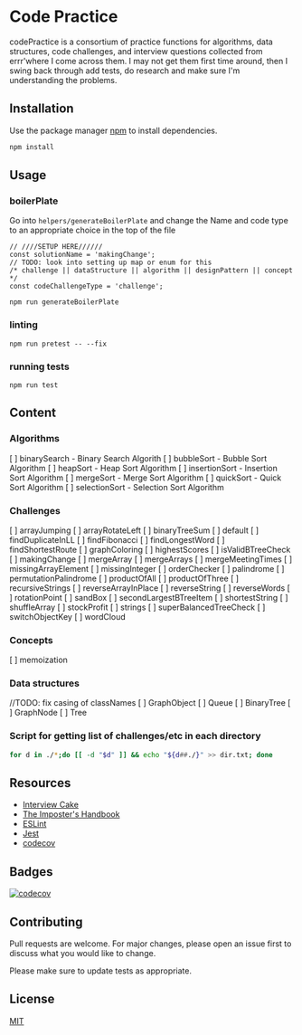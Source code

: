 # Code Practice

codePractice is a consortium of practice functions for algorithms, data structures, code challenges, and interview questions collected from errr'where I come across them. I may not get them first time around, then I swing back through add tests, do research and make sure I'm understanding the problems.

## Installation

Use the package manager [npm](https://www.npmjs.com/) to install dependencies.

```bash
npm install
```

## Usage

### boilerPlate
Go into `helpers/generateBoilerPlate` and change the Name and code type to an appropriate choice in the top of the file
```node
// ////SETUP HERE//////
const solutionName = 'makingChange';
// TODO: look into setting up map or enum for this
/* challenge || dataStructure || algorithm || designPattern || concept */
const codeChallengeType = 'challenge';
```

```node
npm run generateBoilerPlate
```

### linting
```node
npm run pretest -- --fix
```

### running tests
```node
npm run test
```

## Content

### Algorithms

[ ] binarySearch - Binary Search Algorith
[ ] bubbleSort - Bubble Sort Algorithm
[ ] heapSort - Heap Sort Algorithm
[ ] insertionSort - Insertion Sort Algorithm
[ ] mergeSort - Merge Sort Algorithm
[ ] quickSort - Quick Sort Algorithm
[ ] selectionSort - Selection Sort Algorithm

### Challenges

[ ] arrayJumping
[ ] arrayRotateLeft
[ ] binaryTreeSum
[ ] default
[ ] findDuplicateInLL
[ ] findFibonacci
[ ] findLongestWord
[ ] findShortestRoute
[ ] graphColoring
[ ] highestScores
[ ] isValidBTreeCheck
[ ] makingChange
[ ] mergeArray
[ ] mergeArrays
[ ] mergeMeetingTimes
[ ] missingArrayElement
[ ] missingInteger
[ ] orderChecker
[ ] palindrome
[ ] permutationPalindrome
[ ] productOfAll
[ ] productOfThree
[ ] recursiveStrings
[ ] reverseArrayInPlace
[ ] reverseString
[ ] reverseWords
[ ] rotationPoint
[ ] sandBox
[ ] secondLargestBTreeItem
[ ] shortestString
[ ] shuffleArray
[ ] stockProfit
[ ] strings
[ ] superBalancedTreeCheck
[ ] switchObjectKey
[ ] wordCloud

### Concepts

[ ] memoization


### Data structures
//TODO: fix casing of classNames
[ ] GraphObject
[ ] Queue
[ ] BinaryTree
[ ] GraphNode
[ ] Tree


### Script for getting list of challenges/etc in each directory
```bash
for d in ./*;do [[ -d "$d" ]] && echo "${d##./}" >> dir.txt; done
```
## Resources

- [Interview Cake](https://interviewcake.com)
- [The Imposter's Handbook](https://bigmachine.io/products/the-imposters-handbook/)
- [ESLint](https://eslint.org/)
- [Jest](https://jestjs.io/)
- [codecov](https://codecov.io/)

## Badges
[![codecov](https://codecov.io/gh/chrismcdermut/codePractice/branch/master/graph/badge.svg)](https://codecov.io/gh/chrismcdermut/codePractice)

## Contributing
Pull requests are welcome. For major changes, please open an issue first to discuss what you would like to change.

Please make sure to update tests as appropriate.

## License
[MIT](https://choosealicense.com/licenses/mit/)
